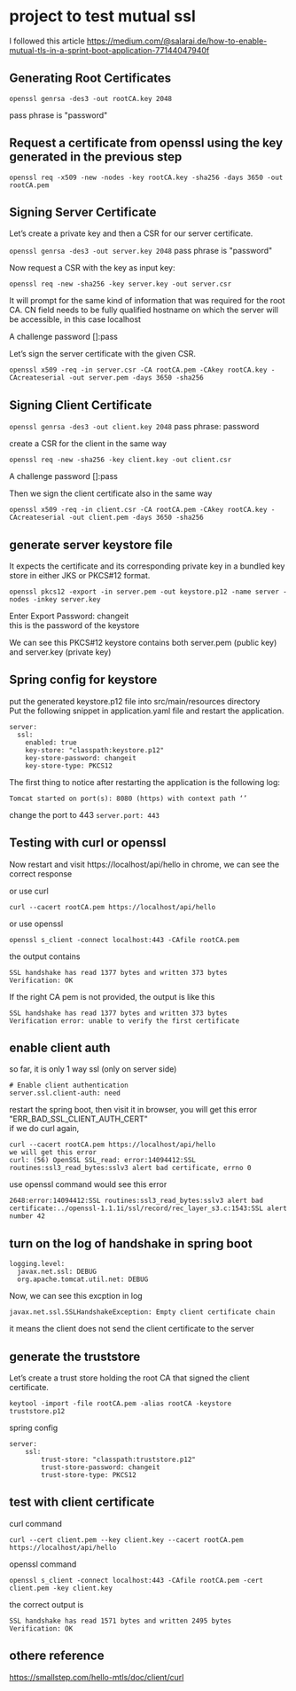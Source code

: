 # project to test mutual ssl 

I followed this article https://medium.com/@salarai.de/how-to-enable-mutual-tls-in-a-sprint-boot-application-77144047940f

## Generating Root Certificates
```
openssl genrsa -des3 -out rootCA.key 2048
```
pass phrase is "password"

## Request a certificate from openssl using the key generated in the previous step
```
openssl req -x509 -new -nodes -key rootCA.key -sha256 -days 3650 -out rootCA.pem
```

## Signing Server Certificate
Let’s create a private key and then a CSR for our server certificate.

```openssl genrsa -des3 -out server.key 2048```
pass phrase is "password"

Now request a CSR with the key as input key:

```openssl req -new -sha256 -key server.key -out server.csr```

It will prompt for the same kind of information that was required for the root CA. CN field needs to be fully qualified hostname on which the server will be accessible, in this case localhost

A challenge password []:pass

Let’s sign the server certificate with the given CSR.  
```
openssl x509 -req -in server.csr -CA rootCA.pem -CAkey rootCA.key -CAcreateserial -out server.pem -days 3650 -sha256
```

## Signing Client Certificate
```openssl genrsa -des3 -out client.key 2048```
pass phrase: password

create a CSR for the client in the same way
```aidl
openssl req -new -sha256 -key client.key -out client.csr
```
A challenge password []:pass

Then we sign the client certificate also in the same way  
```
openssl x509 -req -in client.csr -CA rootCA.pem -CAkey rootCA.key -CAcreateserial -out client.pem -days 3650 -sha256
```

## generate server keystore file 
It expects the certificate and its corresponding private key in a bundled key store in either JKS or PKCS#12 format.

```aidl
openssl pkcs12 -export -in server.pem -out keystore.p12 -name server -nodes -inkey server.key
```
Enter Export Password: changeit  
this is the password of the keystore

We can see this PKCS#12 keystore contains both server.pem (public key) and server.key (private key)

## Spring config for keystore
put the generated keystore.p12 file into src/main/resources directory  
Put the following snippet in application.yaml file and restart the application.
```androiddatabinding
server:
  ssl:
    enabled: true
    key-store: "classpath:keystore.p12"
    key-store-password: changeit
    key-store-type: PKCS12
```

The first thing to notice after restarting the application is the following log:
```androiddatabinding
Tomcat started on port(s): 8080 (https) with context path ‘’
```

change the port to 443
```server.port: 443```

## Testing with curl or openssl 
Now restart and visit https://localhost/api/hello in chrome, we can see the correct response  

or use curl 
```
curl --cacert rootCA.pem https://localhost/api/hello
```
or use openssl 
```
openssl s_client -connect localhost:443 -CAfile rootCA.pem
```
the output contains 
```
SSL handshake has read 1377 bytes and written 373 bytes
Verification: OK
```
If the right CA pem is not provided, the output is like this
```androiddatabinding
SSL handshake has read 1377 bytes and written 373 bytes
Verification error: unable to verify the first certificate
```

## enable client auth
so far, it is only 1 way ssl (only on server side)
```androiddatabinding
# Enable client authentication
server.ssl.client-auth: need
```

restart the spring boot, then visit it in browser, you will get this error "ERR_BAD_SSL_CLIENT_AUTH_CERT"  
if we do curl again, 
```androiddatabinding
curl --cacert rootCA.pem https://localhost/api/hello
we will get this error 
curl: (56) OpenSSL SSL_read: error:14094412:SSL routines:ssl3_read_bytes:sslv3 alert bad certificate, errno 0
```
use openssl command would see this error 
```androiddatabinding
2648:error:14094412:SSL routines:ssl3_read_bytes:sslv3 alert bad certificate:../openssl-1.1.1i/ssl/record/rec_layer_s3.c:1543:SSL alert number 42
```

## turn on the log of handshake in spring boot
```androiddatabinding
logging.level:
  javax.net.ssl: DEBUG
  org.apache.tomcat.util.net: DEBUG
```
Now, we can see this excption in log
```androiddatabinding
javax.net.ssl.SSLHandshakeException: Empty client certificate chain
```
it means the client does not send the client certificate to the server

## generate the truststore
Let’s create a trust store holding the root CA that signed the client certificate.
```androiddatabinding
keytool -import -file rootCA.pem -alias rootCA -keystore truststore.p12
```
spring config 
```androiddatabinding
server:
    ssl:
        trust-store: "classpath:truststore.p12"
        trust-store-password: changeit
        trust-store-type: PKCS12
```

## test with client certificate
curl command
```androiddatabinding
curl --cert client.pem --key client.key --cacert rootCA.pem https://localhost/api/hello
```
openssl command
```androiddatabinding
openssl s_client -connect localhost:443 -CAfile rootCA.pem -cert client.pem -key client.key
```
the correct output is 
```androiddatabinding
SSL handshake has read 1571 bytes and written 2495 bytes
Verification: OK
```

## othere reference
https://smallstep.com/hello-mtls/doc/client/curl  




